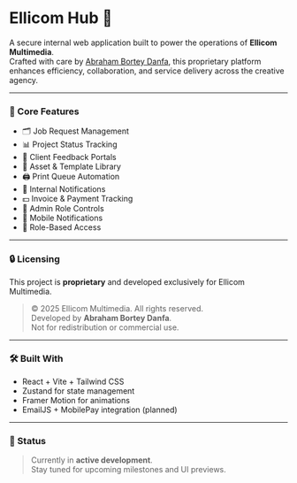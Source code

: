 # Ellicom Hub 🚀

A secure internal web application built to power the operations of **Ellicom Multimedia**.  
Crafted with care by [Abraham Bortey Danfa](https://github.com/AbrahamDanfa), this proprietary platform enhances efficiency, collaboration, and service delivery across the creative agency.

---

### 💼 Core Features

- 🗂️ Job Request Management
- 📊 Project Status Tracking
- 💬 Client Feedback Portals
- 🎨 Asset & Template Library
- 🖨️ Print Queue Automation
- 📢 Internal Notifications
- 💵 Invoice & Payment Tracking
- 🧠 Admin Role Controls
- 📱 Mobile Notifications
- 🔐 Role-Based Access

---

### 🔒 Licensing

This project is **proprietary** and developed exclusively for Ellicom Multimedia.

> © 2025 Ellicom Multimedia. All rights reserved.  
> Developed by **Abraham Bortey Danfa**.  
> Not for redistribution or commercial use.

---

### 🛠️ Built With

- React + Vite + Tailwind CSS  
- Zustand for state management  
- Framer Motion for animations  
- EmailJS + MobilePay integration (planned)  

---

### 📌 Status

> Currently in **active development**.  
Stay tuned for upcoming milestones and UI previews.


